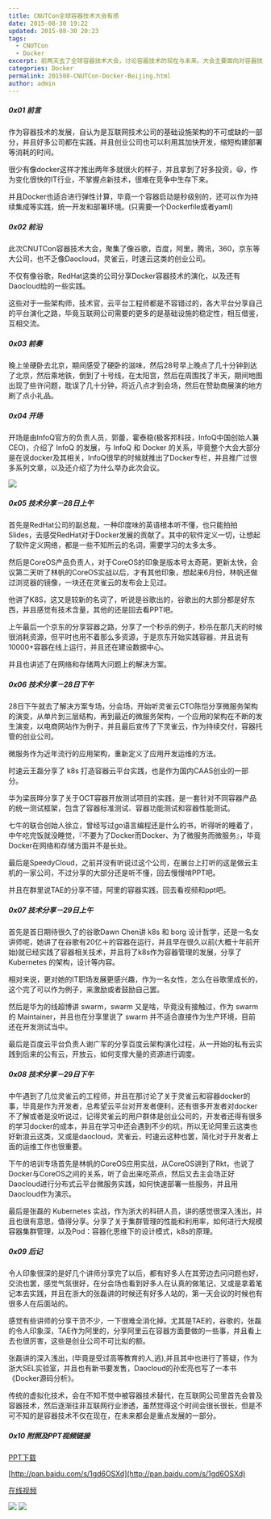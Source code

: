 ```yaml
---
title: CNUTCon全球容器技术大会有感
date: 2015-08-30 19:22
updated: 2015-08-30 20:23
tags: 
  - CNUTCon
  - Docker
excerpt: 前两天去了全球容器技术大会，讨论容器技术的现在与未来。大会主要面向对容器技术感兴趣的中高端的人员，不乏很多互联网技术公司的人，都在学习如何建设新的基础设施架构。
categories: Docker
permalink: 201508-CNUTCon-Docker-Beijing.html
author: admin
---
```


##### 0x01 前言
作为容器技术的发展，自认为是互联网技术公司的基础设施架构的不可或缺的一部分，并且好多公司都在实践，并且创业公司也可以利用其加快开发，缩短构建部署等消耗的时间。

很少有像docker这样才推出两年多就很火的样子，并且拿到了好多投资，😃，作为变化很快的IT行业，不掌握点新技术，很难在竞争中生存下来。

并且Docker也适合进行弹性计算，毕竟一个容器启动是秒级别的，还可以作为持续集成等实践，统一开发和部署环境。(只需要一个Dockerfile或者yaml)

#####  0x02 前沿

此次CNUTCon容器技术大会，聚集了像谷歌，百度，阿里，腾讯，360，京东等大公司，也不乏像Daocloud，灵雀云，时速云这类的创业公司。

不仅有像谷歌，RedHat这类的公司分享Docker容器技术的演化，以及还有Daocloud给的一些实践。

这些对于一些架构师，技术官，云平台工程师都是不容错过的，各大平台分享自己的平台演化之路，毕竟互联网公司需要的更多的是基础设施的稳定性，相互借鉴，互相交流。

##### 0x03 前奏

晚上坐硬卧去北京，期间感受了硬卧的滋味，然后28号早上晚点了几十分钟到达了北京，然后乘地铁，倒到了十号线，在太阳宫，然后在周围找了半天，期间地图出现了些许问题，耽误了几十分钟，将近八点才到会场，然后在赞助商展演的地方刷了点小礼品。

##### 0x04 开场

开场是由InfoQ官方的负责人员，郭蕾，霍泰稳(极客邦科技，InfoQ中国创始人兼CEO)，介绍了 InfoQ 的发展，与 InfoQ 和 Docker 的关系，毕竟整个大会大部分是在说docker及其相关，InfoQ很早的时候就推出了Docker专栏，并且推广过很多系列文章，以及还介绍了为什么举办此次会议。

<img src="https://oijlbmkg8.qnssl.com/blog201508-CNUTCon-Docker-Beijing-01.jpg" class="responsive-img">

##### 0x05 技术分享－28日上午
首先是RedHat公司的副总裁，一种印度味的英语根本听不懂，也只能拍拍Slides，去感受RedHat对于Docker发展的贡献了。其中的软件定义一切，让想起了软件定义网络，都是一些不知所云的名词，需要学习的太多太多。

然后是CoreOS产品负责人，对于CoreOS的印象是版本号太奇葩，更新太快，会议第二天听了林帆的CoreOS实战以后，才有其他印象，想起来6月份，林帆还做过浏览器的镜像，一块还在灵雀云的发布会上见过。

他讲了K8S，这又是较新的名词了，听说是谷歌出的，谷歌出的大部分都是好东西，并且感觉有技术含量，其他的还是回去看PPT吧。

上午最后一个京东的分享容器之路，分享了一个秒杀的例子，秒杀在那几天的时候很消耗资源，但平时也用不着那么多资源，于是京东开始实践容器，并且说有10000+容器在线上运行，并且还在建设数据中心。

并且也讲述了在网络和存储两大问题上的解决方案。

##### 0x06 技术分享－28日下午

28日下午就去了解决方案专场，分会场，开始听灵雀云CTO陈恺分享微服务架构的演变，从单片到三层结构，再到最近的微服务架构，一个应用的架构在不断的发生演变，以电商网站作为例子，并且最后宣传了下灵雀云，作为持续交付，容器托管的创业公司。

微服务作为近年流行的应用架构，重新定义了应用开发运维的方法。

时速云王磊分享了 k8s 打造容器云平台实践，也是作为国内CAAS创业的一部分。

华为梁辰晔分享了关于OCT容器开放测试项目的实践，是一套针对不同容器产品的统一测试框架，包含了容器标准测试、容器功能测试和容器性能测试。

七牛的联合创始人徐立，曾经写过go语言编程还是什么的书，听得听的睡着了，中午吃完饭就没睡觉，『不要为了Docker而Docker、为了微服务而微服务』，毕竟Docker在网络和存储方面并不是长处。

最后是SpeedyCloud，之前并没有听说过这个公司，在展台上打听的这是做云主机的一家公司，不过分享的大部分还是听不懂，回去慢慢啃PPT吧。

并且在群里说TAE的分享不错，阿里的容器实践，回去看视频和ppt吧。

##### 0x07 技术分享－29日上午

首先是首日期待很久了的谷歌Dawn Chen讲 k8s 和 borg 设计哲学，还是一名女讲师呢，她讲了在谷歌有20亿＋的容器在运行，并且早在很久以前(大概十年前开始)就已经实践了容器相关技术，并且将了k8s作为容器管理的发展，分享了 Kubernetes 的架构，设计等内容。

相对来说，更对她的IT职场发展更感兴趣，作为一名女性，怎么在谷歌里成长的，这个完了可以作为例子，来激励或者鼓励自己罢。

然后是华为的线超博讲 swarm，swarm 又是啥，毕竟没有接触过，作为 swarm 的 Maintainer，并且也在分享里说了 swarm 并不适合直接作为生产环境，目前还在开发测试当中。

最后是百度云平台负责人谢广军的分享百度云架构演化过程，从一开始的私有云实践到后来的公有云，开放云，如何支撑大量的资源进行调度。

##### 0x08 技术分享－29日下午

中午遇到了几位灵雀云的工程师，并且在那讨论了关于灵雀云和容器docker的事，毕竟是作为开发者，总希望云平台对开发者便利，还有很多开发者对docker不了解或者是没听说过，记得灵雀云的用户群体是创业公司的，开发者还得有很多的学习docker的成本，并且在学习中还会遇到不少的坑，所以无论阿里云这类也好新浪云这类，又或是daocloud，灵雀云，时速云这种也罢，简化对于开发者上面的运维工作也很重要。

下午的培训专场首先是林帆的CoreOS应用实战，从CoreOS讲到了Rkt，也说了Docker与CoreOS之间的关系，听了会出来吃茶点，然后又去主会场正好Daocloud进行分布式云平台微服务实践，如何快速部署一些服务，并且用Daocloud作为演示。

最后是张磊的 Kubernetes 实战，作为浙大的科研人员，讲的感觉很深入浅出，并且也很有意思，值得分享。分享了关于集群管理的性能和利用率，如何进行大规模容器集群管理，以及Pod：容器化思维下的设计模式，k8s的原理。

##### 0x09 后记

令人印象很深的是好几个讲师分享完了以后，都有好多人在其旁边去问问题也好，交流也罢，感觉气氛很好，在分会场也看到好多人在认真的做笔记，又或是拿着笔记本去实践，并且在浙大的张磊讲的时候还有好多人站的，第一天会议的时候也有很多人在后面站的。

感觉有些讲师的分享干货不少，一下很难全消化掉。尤其是TAE的，谷歌的，张磊的令人印象深，TAE作为阿里的，分享阿里云在容器方面要做的一些事，并且看上去也很厉害，这些是创业公司不可比拟的额。

张磊讲的深入浅出，(毕竟是受过高等教育的人,逃),并且其中也进行了答疑，作为浙大SEL实验室，并且也有新书要发售，Daocloud的孙宏亮也写了一本书《Docker源码分析》。

传统的虚拟化技术，会在不知不觉中被容器技术替代，在互联网公司里首先会普及容器技术，然后逐渐往非互联网行业渗透，虽然觉得这个时间会很长很长，但是不可不知的是容器技术不仅在现在，在未来都会是重点发展的一部分。

##### 0x10 附照及PPT视频链接

[PPT下载](http://www.stuq.org/ppt/qcon2015/CNUTCon%E5%85%A8%E7%90%83%E5%AE%B9%E5%99%A8%E6%8A%80%E6%9C%AF%E5%A4%A7%E4%BC%9A)

[http://pan.baidu.com/s/1gd6OSXd](http://pan.baidu.com/s/1gd6OSXd)

[在线视频](http://www.infoq.com/cn/CNUTCon)

<img src="https://oijlbmkg8.qnssl.com/blog201508-CNUTCon-Docker-Beijing-02.jpg" class="responsive-img">

<img src="https://oijlbmkg8.qnssl.com/blog201508-CNUTCon-Docker-Beijing-03.jpg" class="responsive-img">